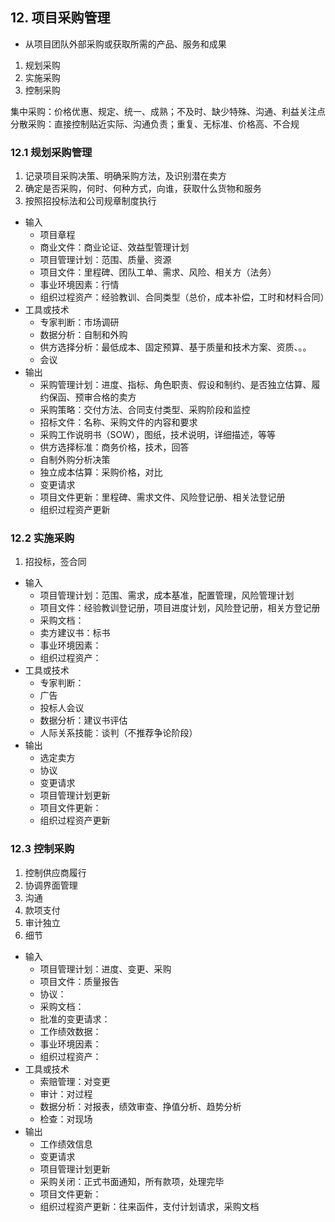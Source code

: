 ## 12. 项目采购管理
* 从项目团队外部采购或获取所需的产品、服务和成果
1. 规划采购
2. 实施采购
3. 控制采购

集中采购：价格优惠、规定、统一、成熟；不及时、缺少特殊、沟通、利益关注点
分散采购：直接控制贴近实际、沟通负责；重复、无标准、价格高、不合规

### 12.1 规划采购管理
1. 记录项目采购决策、明确采购方法，及识别潜在卖方
2. 确定是否采购，何时、何种方式，向谁，获取什么货物和服务
3. 按照招投标法和公司规章制度执行
* 输入
  * 项目章程
  * 商业文件：商业论证、效益型管理计划
  * 项目管理计划：范围、质量、资源
  * 项目文件：里程碑、团队工单、需求、风险、相关方（法务）
  * 事业环境因素：行情
  * 组织过程资产：经验教训、合同类型（总价，成本补偿，工时和材料合同）
* 工具或技术
  * 专家判断：市场调研
  * 数据分析：自制和外购
  * 供方选择分析：最低成本、固定预算、基于质量和技术方案、资质、。。
  * 会议
* 输出
  * 采购管理计划：进度、指标、角色职责、假设和制约、是否独立估算、履约保函、预审合格的卖方
  * 采购策略：交付方法、合同支付类型、采购阶段和监控
  * 招标文件：名称、采购文件的内容和要求
  * 采购工作说明书（SOW），图纸，技术说明，详细描述，等等
  * 供方选择标准：商务价格，技术，回答
  * 自制外购分析决策
  * 独立成本估算：采购价格，对比
  * 变更请求
  * 项目文件更新：里程碑、需求文件、风险登记册、相关法登记册
  * 组织过程资产更新

### 12.2 实施采购
1. 招投标，签合同
* 输入
  * 项目管理计划：范围、需求，成本基准，配置管理，风险管理计划
  * 项目文件：经验教训登记册，项目进度计划，风险登记册，相关方登记册
  * 采购文档：
  * 卖方建议书：标书
  * 事业环境因素：
  * 组织过程资产：
* 工具或技术
  * 专家判断：
  * 广告
  * 投标人会议
  * 数据分析：建议书评估
  * 人际关系技能：谈判（不推荐争论阶段）
* 输出
  * 选定卖方
  * 协议
  * 变更请求
  * 项目管理计划更新
  * 项目文件更新：
  * 组织过程资产更新

### 12.3 控制采购
1. 控制供应商履行
2. 协调界面管理
3. 沟通
4. 款项支付
5. 审计独立
6. 细节
* 输入
  * 项目管理计划：进度、变更、采购
  * 项目文件：质量报告
  * 协议：
  * 采购文档：
  * 批准的变更请求：
  * 工作绩效数据：
  * 事业环境因素：
  * 组织过程资产：
* 工具或技术
  * 索赔管理：对变更
  * 审计：对过程
  * 数据分析：对报表，绩效审查、挣值分析、趋势分析
  * 检查：对现场
* 输出
  * 工作绩效信息
  * 变更请求
  * 项目管理计划更新
  * 采购关闭：正式书面通知，所有款项，处理完毕
  * 项目文件更新：
  * 组织过程资产更新：往来函件，支付计划请求，采购文档